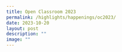 ```yaml
---
title: Open Classroom 2023
permalink: /highlights/happenings/oc2023/
date: 2023-10-20
layout: post
description: ""
image: ""
---
```

